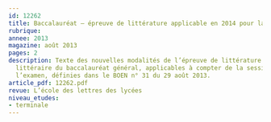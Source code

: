 ```yaml
---
id: 12262
title: Baccalauréat – épreuve de littérature applicable en 2014 pour la série L
rubrique: 
annee: 2013
magazine: août 2013
pages: 2
description: Texte des nouvelles modalités de l’épreuve de littérature de la série
  littéraire du baccalauréat général, applicables à compter de la session 2014 de
  l’examen, définies dans le BOEN n° 31 du 29 août 2013.
article_pdf: 12262.pdf
revue: L’école des lettres des lycées
niveau_etudes:
- terminale
---
```

